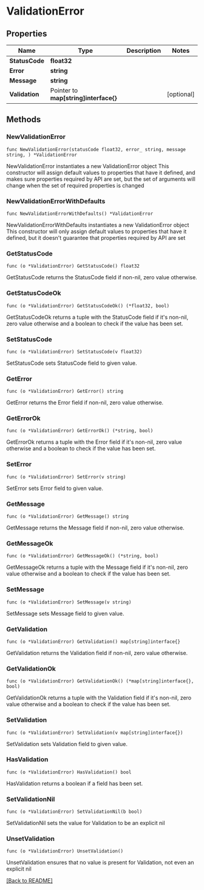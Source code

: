 # ValidationError

## Properties

| Name | Type | Description | Notes |
| ------------ | ------------- | ------------- | ------------- |
| **StatusCode** | **float32** |  |  |
| **Error** | **string** |  |  |
| **Message** | **string** |  |  |
| **Validation** | Pointer to **map[string]interface{}** |  | [optional]  |

## Methods

### NewValidationError

`func NewValidationError(statusCode float32, error_ string, message string, ) *ValidationError`

NewValidationError instantiates a new ValidationError object
This constructor will assign default values to properties that have it defined,
and makes sure properties required by API are set, but the set of arguments
will change when the set of required properties is changed

### NewValidationErrorWithDefaults

`func NewValidationErrorWithDefaults() *ValidationError`

NewValidationErrorWithDefaults instantiates a new ValidationError object
This constructor will only assign default values to properties that have it defined,
but it doesn't guarantee that properties required by API are set

### GetStatusCode

`func (o *ValidationError) GetStatusCode() float32`

GetStatusCode returns the StatusCode field if non-nil, zero value otherwise.

### GetStatusCodeOk

`func (o *ValidationError) GetStatusCodeOk() (*float32, bool)`

GetStatusCodeOk returns a tuple with the StatusCode field if it's non-nil, zero value otherwise
and a boolean to check if the value has been set.

### SetStatusCode

`func (o *ValidationError) SetStatusCode(v float32)`

SetStatusCode sets StatusCode field to given value.


### GetError

`func (o *ValidationError) GetError() string`

GetError returns the Error field if non-nil, zero value otherwise.

### GetErrorOk

`func (o *ValidationError) GetErrorOk() (*string, bool)`

GetErrorOk returns a tuple with the Error field if it's non-nil, zero value otherwise
and a boolean to check if the value has been set.

### SetError

`func (o *ValidationError) SetError(v string)`

SetError sets Error field to given value.


### GetMessage

`func (o *ValidationError) GetMessage() string`

GetMessage returns the Message field if non-nil, zero value otherwise.

### GetMessageOk

`func (o *ValidationError) GetMessageOk() (*string, bool)`

GetMessageOk returns a tuple with the Message field if it's non-nil, zero value otherwise
and a boolean to check if the value has been set.

### SetMessage

`func (o *ValidationError) SetMessage(v string)`

SetMessage sets Message field to given value.


### GetValidation

`func (o *ValidationError) GetValidation() map[string]interface{}`

GetValidation returns the Validation field if non-nil, zero value otherwise.

### GetValidationOk

`func (o *ValidationError) GetValidationOk() (*map[string]interface{}, bool)`

GetValidationOk returns a tuple with the Validation field if it's non-nil, zero value otherwise
and a boolean to check if the value has been set.

### SetValidation

`func (o *ValidationError) SetValidation(v map[string]interface{})`

SetValidation sets Validation field to given value.

### HasValidation

`func (o *ValidationError) HasValidation() bool`

HasValidation returns a boolean if a field has been set.

### SetValidationNil

`func (o *ValidationError) SetValidationNil(b bool)`

 SetValidationNil sets the value for Validation to be an explicit nil

### UnsetValidation
`func (o *ValidationError) UnsetValidation()`

UnsetValidation ensures that no value is present for Validation, not even an explicit nil

[[Back to README]](../../README.md)


